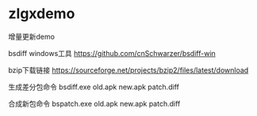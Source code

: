 # zlgxdemo
增量更新demo

bsdiff windows工具
https://github.com/cnSchwarzer/bsdiff-win

bzip下载链接
https://sourceforge.net/projects/bzip2/files/latest/download

生成差分包命令
bsdiff.exe old.apk new.apk patch.diff

合成新包命令
bspatch.exe old.apk new.apk patch.diff
